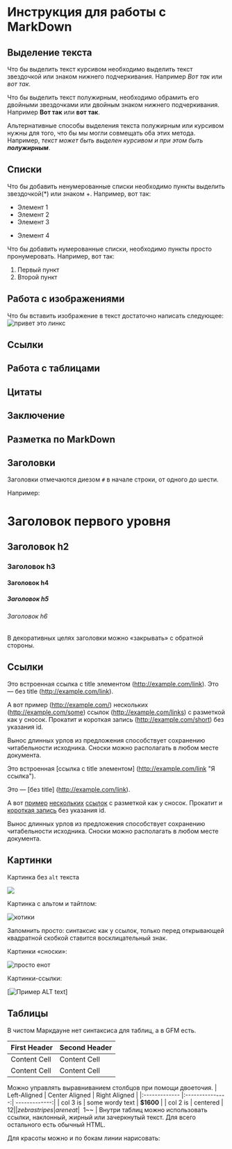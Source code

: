 # Инструкция для работы с MarkDown

## Выделение текста

Что бы выделить текст курсивом необходимо выделить текст звездочкой или знаком нижнего подчеркивания. Например *Вот так* или _вот так_.

Что бы выделить текст полужирным, необходимо обрамить его двойными звездочками или двойным знаком нижнего подчеркивания. Например **Вот так** или __вот так__.

Альтернативные способы выделения текста полужирным или курсивом нужны для того, что бы мы могли совмещать оба этих метода. Например, _текст может быть выделен курсивом и при этом быть **полужирным**_.



## Списки

Что бы добавить ненумерованные списки необходимо пункты выделить звездочкой(*) или знаком +.
Например, вот так:
* Элемент 1
* Элемент 2
* Элемент 3
+ Элемент 4

Что бы добавить нумерованные списки, необходимо пункты просто пронумеровать.
Например, вот так:
1. Первый пункт
2. Второй пункт

## Работа с изображениями

Что бы вставить изображение в текст достаточно написать следующее:
![привет это линкс](links.jpg)

## Ссылки

## Работа с таблицами 

## Цитаты

## Заключение  

## Разметка по MarkDown

## Заголовки

Заголовки отмечаются диезом `#` в начале строки, от
одного до шести. 

Например:

# Заголовок первого уровня #

## Заголовок h2

### Заголовок h3

#### Заголовок h4 

##### Заголовок h5

###### Заголовок h6

В декоративных целях заголовки можно «закрывать» с
обратной стороны.


## Ссылки

Это встроенная ссылка с title элементом (http://example.com/link). Это
— без title (http://example.com/link).

А вот пример (http://example.com/) нескольких
(http://example.com/some) ссылок (http://example.com/links) с
разметкой как у сносок. Прокатит и короткая запись
(http://example.com/short) без указания id.

Вынос длинных урлов из предложения способствует сохранению
читабельности исходника. Сноски можно располагать в любом месте
документа.

Это встроенная [ссылка с title элементом]
(http://example.com/link "Я ссылка").

 Это — [без title]
(http://example.com/link).

А вот [пример][1] [нескольких][2] [ссылок][id] с
разметкой как у сносок. Прокатит и [короткая запись][]
без указания id.

[1]: http://example.com/ "Optional Title Here"

[2]: http://example.com/some

[id]: http://example.com/links (Optional Title Here)
[короткая запись]: http://example.com/short

Вынос длинных урлов из предложения способствует
сохранению читабельности исходника. Сноски можно
располагать в любом месте документа.

## Картинки

Картинка без `alt` текста

![](https://th.bing.com/th/id/OIP.V_oDtpLeduIYYgUnwzev3gHaEK?pid=ImgDet&rs=1)

Картинка с альтом и тайтлом:

![котики](https://minutapozitiva.ru/wp-content/uploads/2018/02/smeshnoj-kot.jpg "и тут котики")

Запомнить просто: синтаксис как у ссылок, только перед
открывающей квадратной скобкой ставится восклицательный
знак.

Картинки «сноски»:

![просто енот][image1]

[image1]: https://th.bing.com/th/id/R.23e05bfb3a1276841b51d95fa473b76d?rik=LxUscc844ZBpbw&riu=http%3a%2f%2fbipbap.ru%2fwp-content%2fuploads%2f2017%2f11%2fKrutye-kartinki-na-avu-dlya-patsanov-klassnye-foto-i-kartinki-na-avu-16.jpg&ehk=gRcJlD6FJoF6sd%2fXUVEmUUMA28zfmc3Nr5d1o8Zw4X8%3d&risl=&pid=ImgRaw&r=0&sres=1&sresct=1

Картинки-ссылки:

[![Пример ALT text](https://ahrefs.com/blog/wp-content/uploads/2020/03/fb-alt-text.png)]


## Таблицы

В чистом Маркдауне нет синтаксиса для таблиц, а в GFM есть.

| First Header | Second Header |
| ------------- | ------------- |
| Content Cell | Content Cell |
| Content Cell | Content Cell |
Можно управлять выравниванием столбцов при помощи
двоеточия.
| Left-Aligned | Center Aligned | Right Aligned |
|:------------- |:---------------:| -------------:|
| col 3 is | some wordy text | **$1600** |
| col 2 is | centered | $12 |
| zebra stripes | are neat | ~~$1~~ |
Внутри таблиц можно использовать ссылки, наклонный,
жирный или зачеркнутый текст.
Для всего остального есть обычный HTML.

Для красоты можно и по бокам линии нарисовать: